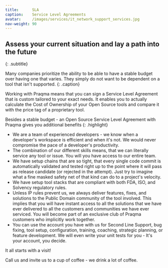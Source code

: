```yaml
---
title:      SLA
caption:    Service Level Agreements
avatar:     /images/services/it_network_support_services.jpg
nav-weight: 90
---
```


## Assess your current situation and lay a path into the future
{: .subtitle}


Many companies prioritize the ability to be able to have a stable budget over having one that varies. They simply do not want to be dependent on a tool that isn't supported.
{: .caption}

Working with Praqma means that you can sign a Service Level Agreement that is custom tailored to your exact needs. It enables you to actually calculate the Cost of Ownership of your Open Source tools and compare it with the price tag of a proprietary tool.

Besides a stable budget - an Open Source Service Level Agreement with Praqma gives you additional benefits
{: .highlight}

* We are a team of experienced developers - we know when a developer's workspace is efficient and when it's not. We would never compromise the pace of a developer's productivity.
* The combination of our different skills means, that we can literally service any tool or issue. You will you have access to our entire team.
* We have setup chains that are so tight, that every single code commit is automatically validated and tested right up to the point where it will pass as release candidate (or rejected in the attempt). Just try to imagine what a fine masked safety net of that kind can do to a project's velocity.
* We have setup tool stacks that are compliant with both FDA, ISO, and Solvency regulatory rules.
* Unless IP rules prevent us, we always deliver features, fixes, and solutions to the Public Domain community of the tool involved. This implies that you will have instant access to all the solutions that we have ever delivered to all the customers and communities we have ever serviced. You will become part of an exclusive club of Praqma customers who implicitly work together.
* You can use the account you have with us for Second Line Support, bug fixing, tool setup, configuration, training, coaching, strategic planning, or feature development. We will even write your unit tests for you - It's your account, you decide.

It all starts with a visit!

Call us and invite us to a cup of coffee - we drink a lot of coffee.
